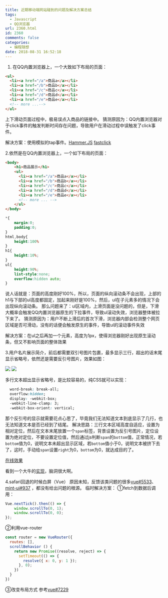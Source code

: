 ```yaml
---
title: 近期移动端网站碰到的问题及解决方案总结
tags:
  - Javascript
  - QQ浏览器
url: 2360.html
id: 2360
comments: false
categories:
  - 编程随想
date: 2018-08-31 16:52:18
---
```


1. 在QQ内置浏览器上，一个大致如下布局的页面：
```html
<ul>
  <li><a href="/a">商品a</a></li>
  <li><a href="/b">商品b</a></li>
  <li><a href="/c">商品c</a></li>
  <li><a href="/d">商品d</a></li>
  <li><a href="/e">商品e</a></li>
  <!-- more ...-->
</ul>
```

上下滑动页面过程中，极易误点入商品的链接中。
猜测原因为：QQ内置浏览器对于click事件的触发判断时间存在问题，导致用户在滑动过程中误触发了click事件。

解决方案：使用模拟的tap事件。[Hammer.JS](http://hammerjs.github.io/) [fastclick](https://github.com/ftlabs/fastclick)

2.依然是在QQ内置浏览器上，一个如下布局的页面：
```html
<body>
	<h1>商品展示</h1>
	<ul>
	  <li><a href="/a">商品a</a></li>
	  <li><a href="/b">商品b</a></li>
	  <li><a href="/c">商品c</a></li>
	  <li><a href="/d">商品d</a></li>
	  <li><a href="/e">商品e</a></li>
	  <!-- more ... -->	
	</ul>
</body>
```
```css
*{
	margin:0;
	padding:0;
}
html,body{
	height:100%
}
h1{
	height:10%;
}
ul{
	height:90%;
	list-style:none;
	overflow:hidden auto;
}
```

说人话就是：页面的高度刚好100%，所以，页面的纵向滚动条不会出现，上部的h1与下部的ul高度都固定，加起来刚好是100%，然后，ul在子元素多的情况下会出现纵向滚动条。
那么问题来了：ul区域内，上滑页面是没问题的，但是，下滑大概率会触发QQ内置浏览器原生的下拉事件，导致ul滚动失效，浏览器整体被拉下来了。
猜测原因为：用户不断上滑后的首次下滑，浏览器内部会检测整个网页区域是否可滑动，没有的话便会触发原生的事件，导致ul的滚动事件失效

解决方案：在ul之后再加一个元素，高度为1px，使得浏览器刚好出现原生滚动条，但又不影响页面的整体效果

3.用户名片展示简介，前后都需要双引号图片包裹，最多显示三行，超出的话末尾显示省略号，依然还是需要反引号图片，效果如图：

![](https://i.loli.net/2018/08/31/5b89013cb1058.png)
![](https://i.loli.net/2018/08/31/5b890191536a5.png)

多行文本超出显示省略号，是比较容易的，纯CSS就可以实现：

```css
  word-break: break-all;
  overflow:hidden;
  display: -webkit-box;
  -webkit-line-clamp: 3;
  -webkit-box-orient: vertical;
```
那个反引号的显示就需要花点心思了，毕竟我们无法知道文本到底显示了几行，也无法知道文本是否已经到了结尾。
解决思路：三行文本区域高度自适应，设置为相对定位，然后在文本末尾放置一个`span`标签，背景设置为反引号图片，定位设置为绝对定位，不要设置定位值，然后通过js判断`span`的`bottom`值，正常情况，若`bottom`值为0，说明文本未超出显示区域，若`bottom`值小于0，说明文本被挤下去了，这时，手动给`span`设置`right`为0，`bottom`为0，就达成目的了。

[在线效果](http://jsfiddle.net/a408115319/otru4bny/)

看到一个大牛的[实现](http://hai.li/2017/03/08/css-multiline-overflow-ellipsis.html)，脑洞很大啊。

4.safari回退的时候白屏（Vue）
原因未知，反馈该类问题的很多[vue#5533](https://github.com/vuejs/vue/issues/5533)、[mint-ui#937](https://github.com/ElemeFE/mint-ui/issues/937) ，都没有给出问题的根源。
临时解决方案：
①fetch到数据后调用：
```javascript
Vue.nextTick().then(() => {
	window.scrollTo(0, 1);
	window.scrollTo(0, 0);
});
```
②利用vue-router
```javascript
const router = new VueRouter({
  routes: [],
  scrollBehavior () {
    return new Promise((resolve, reject) => {
      setTimeout(() => {
        resolve({ x: 0, y: 1 });
      }, 0);
    })
  }
})
```
③改变布局方式
参考[vue#7229](https://github.com/vuejs/vue/issues/7229)
